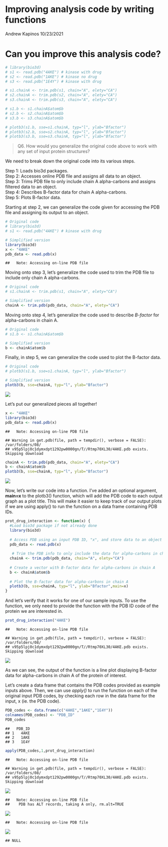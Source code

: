 Improving analysis code by writing functions
================
Andrew Kapinos
10/23/2021

# Can you improve this analysis code?

``` r
# library(bio3d)  
# s1 <- read.pdb("4AKE") # kinase with drug  
# s2 <- read.pdb("1AKE") # kinase no drug  
# s3 <- read.pdb("1E4Y") # kinase with drug  

# s1.chainA <- trim.pdb(s1, chain="A", elety="CA")  
# s2.chainA <- trim.pdb(s2, chain="A", elety="CA")  
# s3.chainA <- trim.pdb(s3, chain="A", elety="CA")  

# s1.b <- s1.chainA$atom$b  
# s2.b <- s2.chainA$atom$b  
# s3.b <- s3.chainA$atom$b  

# plotb3(s1.b, sse=s1.chainA, typ="l", ylab="Bfactor")  
# plotb3(s2.b, sse=s2.chainA, typ="l", ylab="Bfactor")  
# plotb3(s3.b, sse=s3.chainA, typ="l", ylab="Bfactor")  
```

> Q6. How would you generalize the original code above to work with any
> set of input protein structures?

We need to break down the original code into its various steps.

Step 1: Loads bio3d packages.  
Step 2: Accesses online PDB file and assigns all data to an object.  
Step 3: Trims PDB file to only include chain A alpha-carbons and assigns
filtered data to an object.  
Step 4: Describes B-factor data for chain A alpha-carbons.  
Step 5: Plots B-factor data.

Starting at step 2, we can generalize the code given for accessing the
PDB file and assigning its output to an object.

``` r
# Original code
# library(bio3d)
# s1 <- read.pdb("4AKE") # kinase with drug

# Simplified version
library(bio3d)
x <- "4AKE"
pdb_data <- read.pdb(x)
```

    ##   Note: Accessing on-line PDB file

Moving onto step 3, let’s generalize the code used to trim the PDB file
to include only chain A alpha-carbons.

``` r
# Original code
# s1.chainA <- trim.pdb(s1, chain="A", elety="CA")

# Simplified version
chainA <- trim.pdb(pdb_data, chain="A", elety="CA")
```

Moving onto step 4, let’s generalize the code used to describe
*B-factor* for alpha-carbons in chain A.

``` r
# Original code
# s1.b <- s1.chainA$atom$b

# Simplified version
b <- chainA$atom$b
```

Finally, in step 5, we can generalize the code used to plot the B-factor
data.

``` r
# Original code
# plotb3(s1.b, sse=s1.chainA, typ="l", ylab="Bfactor")

# Simplified version
plotb3(b, sse=chainA, typ="l", ylab="Bfactor")
```

![](class06-supplemental_files/figure-gfm/unnamed-chunk-5-1.png)<!-- -->

Let’s put our generalized pieces all together!

``` r
x <- "4AKE"
library(bio3d)
pdb_data <- read.pdb(x)
```

    ##   Note: Accessing on-line PDB file

    ## Warning in get.pdb(file, path = tempdir(), verbose = FALSE): /var/folders/08/
    ## v95p5lpj0c1dymxdpt1292pw0000gn/T//Rtmp70XL30/4AKE.pdb exists. Skipping download

``` r
chainA <- trim.pdb(pdb_data, chain="A", elety="CA")
b <- chainA$atom$b
plotb3(b, sse=chainA, typ="l", ylab="Bfactor")
```

![](class06-supplemental_files/figure-gfm/unnamed-chunk-6-1.png)<!-- -->

Now, let’s write our code into a function. I’ve added an optional
argument, **main=x** to the plotb3() function, which will add the PDB
code to each output graph as a plot title. This will make it easier to
keep track of our output plots if we are using apply() to run the
function on a data frame containing PDB IDs.

``` r
prot_drug_interaction <- function(x) {
  #Load bio3d package if not already done
  library(bio3d)
  
  # Access PDB using an input PDB ID, "x", and store data to an object
  pdb_data <- read.pdb(x)
 
   # Trim the PDB info to only include the data for alpha-carbons in chain A
  chainA <- trim.pdb(pdb_data, chain="A", elety="CA")
  
  # Create a vector with B-factor data for alpha-carbons in chain A
  b <- chainA$atom$b
 
  # Plot the B-factor data for alpha-carbons in chain A
  plotb3(b, sse=chainA, typ="l", ylab="Bfactor",main=x)
}
```

And let’s verify that it works for one of our sample inputs. To use the
function, we only need to provide the function with the PDB ID code of
the protein we are interested in.

``` r
prot_drug_interaction("4AKE")
```

    ##   Note: Accessing on-line PDB file

    ## Warning in get.pdb(file, path = tempdir(), verbose = FALSE): /var/folders/08/
    ## v95p5lpj0c1dymxdpt1292pw0000gn/T//Rtmp70XL30/4AKE.pdb exists. Skipping download

![](class06-supplemental_files/figure-gfm/unnamed-chunk-8-1.png)<!-- -->

As we can see, the output of the function is a line plot displaying
B-factor data for alpha-carbons in chain A of the protein of interest.

Let’s create a data frame that contains the PDB codes provided as
example inputs above. Then, we can use *apply()* to run the function on
each of the original input PDB codes, by checking each row in the data
frame for the input, x (ie. the PDB code).

``` r
PDB_codes <- data.frame(c("4AKE","1AKE","1E4Y"))
colnames(PDB_codes) <- "PDB_ID"
PDB_codes
```

    ##   PDB_ID
    ## 1   4AKE
    ## 2   1AKE
    ## 3   1E4Y

``` r
apply(PDB_codes,1,prot_drug_interaction)
```

    ##   Note: Accessing on-line PDB file

    ## Warning in get.pdb(file, path = tempdir(), verbose = FALSE): /var/folders/08/
    ## v95p5lpj0c1dymxdpt1292pw0000gn/T//Rtmp70XL30/4AKE.pdb exists. Skipping download

![](class06-supplemental_files/figure-gfm/unnamed-chunk-9-1.png)<!-- -->

    ##   Note: Accessing on-line PDB file
    ##    PDB has ALT records, taking A only, rm.alt=TRUE

![](class06-supplemental_files/figure-gfm/unnamed-chunk-9-2.png)<!-- -->

    ##   Note: Accessing on-line PDB file

![](class06-supplemental_files/figure-gfm/unnamed-chunk-9-3.png)<!-- -->

    ## NULL
